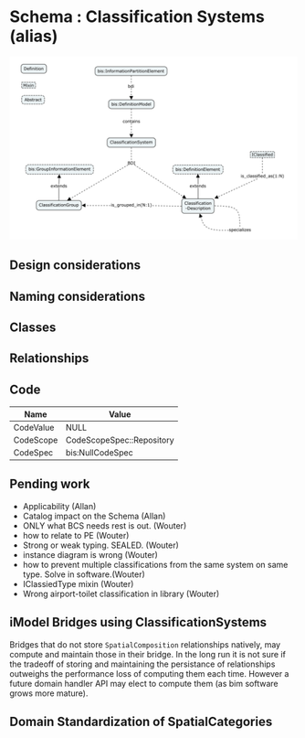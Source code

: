 # Schema : Classification Systems (alias)

![SpatialComposition](./media/classification-systems.png)

## Design considerations

## Naming considerations

## Classes

## Relationships

## Code

Name|Value
--|--
CodeValue|NULL
CodeScope|CodeScopeSpec::Repository
CodeSpec|bis:NullCodeSpec

## Pending work
- Applicability (Allan)
- Catalog impact on the Schema (Allan)
- ONLY what BCS needs rest is out. (Wouter)
- how to relate to PE (Wouter)
- Strong or weak typing. SEALED. (Wouter)
- instance diagram is wrong (Wouter)
- how to prevent multiple classifications from the same system on same type. Solve in software.(Wouter)
- IClassiedType mixin (Wouter)
- Wrong airport-toilet classification in library (Wouter)

## iModel Bridges using ClassificationSystems

Bridges that do not store `SpatialComposition` relationships natively, may compute and maintain those in their bridge. In the long run it is not sure if the tradeoff of storing and maintaining the persistance of relationships outweighs the performance loss of computing them each time. However a future domain handler API may elect to compute them (as bim software grows more mature).

## Domain Standardization of SpatialCategories
